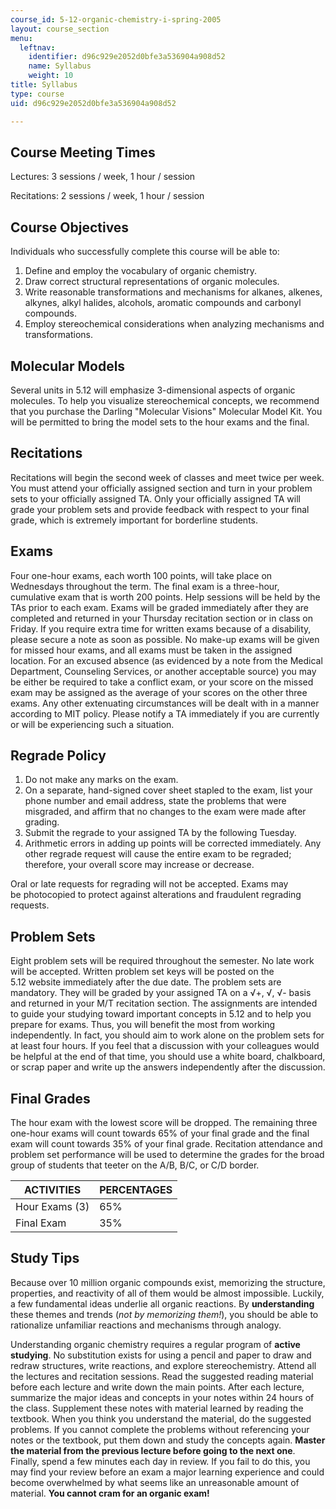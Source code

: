 ```yaml
---
course_id: 5-12-organic-chemistry-i-spring-2005
layout: course_section
menu:
  leftnav:
    identifier: d96c929e2052d0bfe3a536904a908d52
    name: Syllabus
    weight: 10
title: Syllabus
type: course
uid: d96c929e2052d0bfe3a536904a908d52

---
```


Course Meeting Times
--------------------

Lectures: 3 sessions / week, 1 hour / session

Recitations: 2 sessions / week, 1 hour / session

Course Objectives
-----------------

Individuals who successfully complete this course will be able to:

1.  Define and employ the vocabulary of organic chemistry.
2.  Draw correct structural representations of organic molecules.
3.  Write reasonable transformations and mechanisms for alkanes, alkenes, alkynes, alkyl halides, alcohols, aromatic compounds and carbonyl compounds.
4.  Employ stereochemical considerations when analyzing mechanisms and transformations.

Molecular Models
----------------

Several units in 5.12 will emphasize 3-dimensional aspects of organic molecules. To help you visualize stereochemical concepts, we recommend that you purchase the Darling "Molecular Visions" Molecular Model Kit. You will be permitted to bring the model sets to the hour exams and the final.

Recitations
-----------

Recitations will begin the second week of classes and meet twice per week. You must attend your officially assigned section and turn in your problem sets to your officially assigned TA. Only your officially assigned TA will grade your problem sets and provide feedback with respect to your final grade, which is extremely important for borderline students.

Exams
-----

Four one-hour exams, each worth 100 points, will take place on Wednesdays throughout the term. The final exam is a three-hour, cumulative exam that is worth 200 points. Help sessions will be held by the TAs prior to each exam. Exams will be graded immediately after they are completed and returned in your Thursday recitation section or in class on Friday. If you require extra time for written exams because of a disability, please secure a note as soon as possible. No make-up exams will be given for missed hour exams, and all exams must be taken in the assigned location. For an excused absence (as evidenced by a note from the Medical Department, Counseling Services, or another acceptable source) you may be either be required to take a conflict exam, or your score on the missed exam may be assigned as the average of your scores on the other three exams. Any other extenuating circumstances will be dealt with in a manner according to MIT policy. Please notify a TA immediately if you are currently or will be experiencing such a situation.

Regrade Policy
--------------

1.  Do not make any marks on the exam.
2.  On a separate, hand-signed cover sheet stapled to the exam, list your phone number and email address, state the problems that were misgraded, and affirm that no changes to the exam were made after grading.
3.  Submit the regrade to your assigned TA by the following Tuesday.
4.  Arithmetic errors in adding up points will be corrected immediately. Any other regrade request will cause the entire exam to be regraded; therefore, your overall score may increase or decrease.

Oral or late requests for regrading will not be accepted. Exams may be photocopied to protect against alterations and fraudulent regrading requests.

Problem Sets
------------

Eight problem sets will be required throughout the semester. No late work will be accepted. Written problem set keys will be posted on the 5.12 website immediately after the due date. The problem sets are mandatory. They will be graded by your assigned TA on a √+, √, √- basis and returned in your M/T recitation section. The assignments are intended to guide your studying toward important concepts in 5.12 and to help you prepare for exams. Thus, you will benefit the most from working independently. In fact, you should aim to work alone on the problem sets for at least four hours. If you feel that a discussion with your colleagues would be helpful at the end of that time, you should use a white board, chalkboard, or scrap paper and write up the answers independently after the discussion.

Final Grades
------------

The hour exam with the lowest score will be dropped. The remaining three one-hour exams will count towards 65% of your final grade and the final exam will count towards 35% of your final grade. Recitation attendance and problem set performance will be used to determine the grades for the broad group of students that teeter on the A/B, B/C, or C/D border.

| ACTIVITIES | PERCENTAGES |
| --- | --- |
| Hour Exams (3) | 65% |
| Final Exam | 35% 

Study Tips
----------

Because over 10 million organic compounds exist, memorizing the structure, properties, and reactivity of all of them would be almost impossible. Luckily, a few fundamental ideas underlie all organic reactions. By **understanding** these themes and trends (_not by memorizing them!_), you should be able to rationalize unfamiliar reactions and mechanisms through analogy.

Understanding organic chemistry requires a regular program of **active studying**. No substitution exists for using a pencil and paper to draw and redraw structures, write reactions, and explore stereochemistry. Attend all the lectures and recitation sessions. Read the suggested reading material before each lecture and write down the main points. After each lecture, summarize the major ideas and concepts in your notes within 24 hours of the class. Supplement these notes with material learned by reading the textbook. When you think you understand the material, do the suggested problems. If you cannot complete the problems without referencing your notes or the textbook, put them down and study the concepts again. **Master the material from the previous lecture before going to the next one**. Finally, spend a few minutes each day in review. If you fail to do this, you may find your review before an exam a major learning experience and could become overwhelmed by what seems like an unreasonable amount of material. **You cannot cram for an organic exam!**